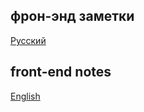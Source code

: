 ## фрон-энд заметки

[Русский](https://github.com/volodalexey/front-end-notes/ru)

## front-end notes

[English](https://github.com/volodalexey/front-end-notes/en)
